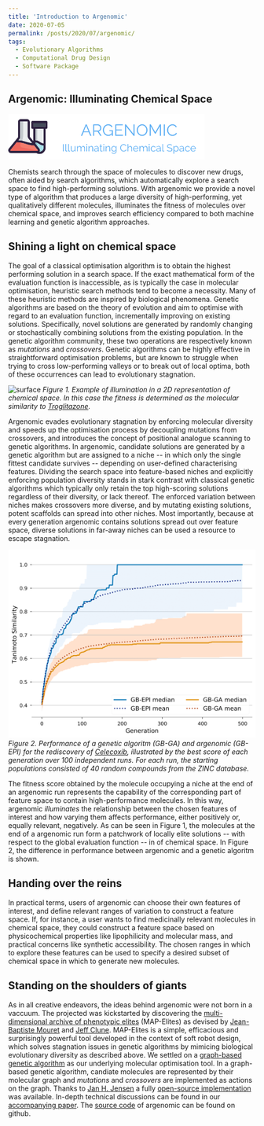 ```yaml
---
title: 'Introduction to Argenomic'
date: 2020-07-05
permalink: /posts/2020/07/argenomic/
tags:
  - Evolutionary Algorithms
  - Computational Drug Design
  - Software Package
---
```


Argenomic: Illuminating Chemical Space
------
![logo](/images/logo.png)

Chemists search through the space of molecules to discover new drugs, often aided by search algorithms, which automatically explore a search space to
find high-performing solutions. With argenomic we provide a novel type of algorithm that produces a large diversity of high-performing, yet qualitatively different molecules, illuminates the fitness of molecules over chemical space, and improves search efficiency compared to both machine learning and genetic algorithm approaches.

Shining a light on chemical space
------

The goal of a classical optimisation algorithm is to obtain the highest performing solution in a search space. If the exact mathematical form of the evaluation function is inaccessible, as is typically the case in molecular optimisation, heuristic search methods tend to become a necessity. Many of these heuristic methods are inspired by biological phenomena. Genetic algorithms are based on the theory of evolution and aim to optimise with regard to an evaluation function, incrementally improving on existing solutions. Specifically, novel solutions are generated by randomly changing or stochastically combining solutions from the existing population. In the genetic algorithm community, these two operations are respectively known as *mutations* and *crossovers*. Genetic algorithms can be highly effective in straightforward optimisation problems, but are known to struggle when trying to cross low-performing valleys or to break out of local optima, both of these occurrences can lead to evolutionary stagnation. 

![surface](/images/surface_final.png)
*Figure 1. Example of illumination in a 2D representation of chemical space. In this case the fitness is determined as the molecular similarity to [Troglitazone](https://en.wikipedia.org/wiki/Troglitazone).*

Argenomic evades evolutionary stagnation by enforcing molecular diversity and speeds up the optimisation process by decoupling mutations from crossovers, and introduces the concept of positional analogue scanning to genetic algorithms. In argenomic, candidate solutions are generated by a genetic algorithm but are assigned to a niche -- in which only the single fittest candidate survives -- depending on user-defined characterising features. Dividing the search space into feature-based niches and explicitly enforcing population diversity stands in stark contrast with classical genetic algorithms which typically only retain the top high-scoring solutions regardless of their diversity, or lack thereof. The enforced variation between niches makes crossovers more diverse, and by mutating existing solutions, potent scaffolds can spread into other niches. Most importantly, because at every generation argenomic contains solutions spread out over feature space, diverse solutions in far-away niches can be used a resource to escape stagnation. 

![surface](/images/comparison_GBGA_GBEPI-1.png)
*Figure 2. Performance of a genetic algoritm (GB-GA) and argenomic (GB-EPI) for the rediscovery of [Celecoxib](https://en.wikipedia.org/wiki/Celecoxib), illustrated by the best score of each generation over 100 independent runs. For each run, the starting populations consisted of 40 random compounds from the ZINC database.*

The fitness score obtained by the molecule occupying a niche at the end of an argenomic run represents the capability of the corresponding part of feature space to contain high-performance molecules. In this way, argenomic *illuminates* the relationship between the chosen features of interest and how varying them affects performance, either positively or, equally relevant, negatively. As can be seen in Figure 1, the molecules at the end of a argenomic run form a patchwork of locally elite solutions -- with respect to the global evaluation function -- in of chemical space. In Figure 2, the difference in performance between argenomic and a genetic algoritm is shown.

Handing over the reins
------

In practical terms, users of argenomic can choose their own features of interest, and define relevant ranges of variation to construct a feature space. If, for instance, a user wants to find medicinally relevant molecules in chemical space, they could construct a feature space based on physicochemical properties like lipophilicity and molecular mass, and practical concerns like synthetic accessibility. The chosen ranges in which to explore these features can be used to specify  a desired subset of chemical space in which to generate new molecules. 


Standing on the shoulders of giants
------
As in all creative endeavors, the ideas behind argenomic were not born in a vaccuum. The projected was kickstarted by discovering the [multi-dimensional archive of phenotypic elites](https://arxiv.org/abs/1504.04909) (MAP-Elites) as devised by [Jean-Baptiste Mouret](https://members.loria.fr/JBMouret/) and [Jeff Clune](http://jeffclune.com/). MAP-Elites is a simple, efficacious and surprisingly powerful tool developed in the context of soft robot design, which solves stagnation issues in genetic algorithms by mimicing biological evolutionary diversity as described above. We settled on a [graph-based genetic algorithm](https://pubs.rsc.org/en/content/articlelanding/2019/SC/C8SC05372C#!divAbstract) as our underlying molecular optimisation tool. In a graph-based genetic algorithm, candiate molecules are represented by their molecular graph and *mutations* and *crossovers* are implemented as actions on the graph. Thanks to [Jan H. Jensen](https://chem.ku.dk/ansatte/alle/?pure=en/persons/300883) a fully [open-source implementation](https://github.com/jensengroup/GB-GA) was available. In-depth technical discussions can be found in our [accompanying paper](https://chemrxiv.org/). The [source code](https://github.com/Jonas-Verhellen/Argenomic) of argenomic can be found on github. 
